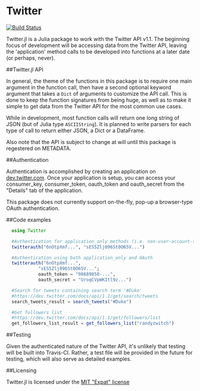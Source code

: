 # Twitter

[![Build Status](https://travis-ci.org/randyzwitch/Twitter.jl.png)](https://travis-ci.org/randyzwitch/Twitter.jl)

Twitter.jl is a Julia package to work with the Twitter API v1.1. The beginning focus of development will be accessing data from the Twitter API, leaving the 'application' method calls to be developed into functions at a later date (or perhaps, never).

##Twitter.jl API

In general, the theme of the functions in this package is to require one main argument in the function call, then have a second optional keyword argument that takes a `Dict` of arguments to customize the API call. This is done to keep the function signatures from being huge, as well as to make it simple to get data from the Twitter API for the most common use cases.

While in development, most function calls will return one long string of JSON (but of Julia type `ASCIIString`). It is planned to write parsers for each type of call to return either JSON, a Dict or a DataFrame.

Also note that the API is subject to change at will until this package is regestered on METADATA.

##Authentication

Authentication is accomplished by creating an application on [dev.twitter.com](https://dev.twitter.com). Once your application is setup, you can access your consumer_key, consumer_token, oauth_token and oauth_secret from the "Details" tab of the application.

This package does not currently support on-the-fly, pop-up a browser-type OAuth authentication. 

##Code examples

```julia
  using Twitter

  #Authentication for application_only methods (i.e. non-user-account-specific endpoints)
  twitterauth("6nOtpXmf...", "sES5Zlj096St0O65V...")

  #Authentication using both application_only and OAuth
  twitterauth("6nOtpXmf...", 
            "sES5Zlj096St0O65V...";
            oauth_token = "98689850-...",
            oauth_secret = "UroqCVpWKItl9z...")

  #Search for tweets containing search term '#Duke'
  #https://dev.twitter.com/docs/api/1.1/get/search/tweets
  search_tweets_result = search_tweets("#Duke")

  #Get followers list
  #https://dev.twitter.com/docs/api/1.1/get/followers/list
  get_followers_list_result = get_followers_list("randyzwitch")
```

##Testing

Given the authenticated nature of the Twitter API, it's unlikely that testing will be built into Travis-CI. Rather, a test file will be provided in the future for testing, which will also serve as detailed examples.

##Licensing

Twitter.jl is licensed under the [MIT "Expat" license](https://github.com/randyzwitch/Twitter.jl/blob/master/LICENSE.md)
